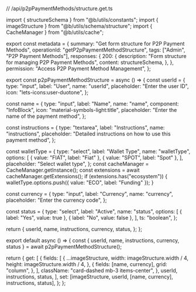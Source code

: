 // /api/p2pPaymentMethods/structure.get.ts

import { structureSchema } from "@b/utils/constants";
import { imageStructure } from "@b/utils/schema/structure";
import { CacheManager } from "@b/utils/cache";

export const metadata = {
  summary: "Get form structure for P2P Payment Methods",
  operationId: "getP2pPaymentMethodStructure",
  tags: ["Admin", "P2P Payment Methods"],
  responses: {
    200: {
      description: "Form structure for managing P2P Payment Methods",
      content: structureSchema,
    },
  },
  permission: "Access P2P Payment Method Management",
};

export const p2pPaymentMethodStructure = async () => {
  const userId = {
    type: "input",
    label: "User",
    name: "userId",
    placeholder: "Enter the user ID",
    icon: "lets-icons:user-duotone",
  };

  const name = {
    type: "input",
    label: "Name",
    name: "name",
    component: "InfoBlock",
    icon: "material-symbols-light:title",
    placeholder: "Enter the name of the payment method",
  };

  const instructions = {
    type: "textarea",
    label: "Instructions",
    name: "instructions",
    placeholder: "Detailed instructions on how to use this payment method",
  };

  const walletType = {
    type: "select",
    label: "Wallet Type",
    name: "walletType",
    options: [
      { value: "FIAT", label: "Fiat" },
      { value: "SPOT", label: "Spot" },
    ],
    placeholder: "Select wallet type",
  };
  const cacheManager = CacheManager.getInstance();
  const extensions = await cacheManager.getExtensions();
  if (extensions.has("ecosystem")) {
    walletType.options.push({ value: "ECO", label: "Funding" });
  }

  const currency = {
    type: "input",
    label: "Currency",
    name: "currency",
    placeholder: "Enter the currency code",
  };

  const status = {
    type: "select",
    label: "Active",
    name: "status",
    options: [
      { label: "Yes", value: true },
      { label: "No", value: false },
    ],
    ts: "boolean",
  };

  return {
    userId,
    name,
    instructions,
    currency,
    status,
  };
};

export default async () => {
  const { userId, name, instructions, currency, status } =
    await p2pPaymentMethodStructure();

  return {
    get: [
      {
        fields: [
          {
            ...imageStructure,
            width: imageStructure.width / 4,
            height: imageStructure.width / 4,
          },
          {
            fields: [name, currency],
            grid: "column",
          },
        ],
        className: "card-dashed mb-3 items-center",
      },
      userId,
      instructions,
      status,
    ],
    set: [imageStructure, userId, [name, currency], instructions, status],
  };
};
